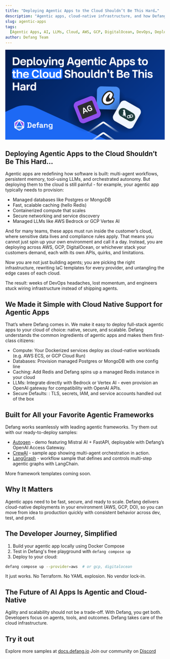 ```yaml
---
title: "Deploying Agentic Apps to the Cloud Shouldn’t Be This Hard…"
description: "Agentic apps, cloud-native infrastructure, and how Defang simplifies deployment"
slug: agentic-apps
tags:
  [Agentic Apps, AI, LLMs, Cloud, AWS, GCP, DigitalOcean, DevOps, Deployments]
author: Defang Team
---
```


![Agentic Apps](/img/agentic-apps/agentic-apps.png)

## Deploying Agentic Apps to the Cloud Shouldn’t Be This Hard…

Agentic apps are redefining how software is built: multi-agent workflows, persistent memory, tool-using LLMs, and orchestrated autonomy. But deploying them to the cloud is still painful - for example, your agentic app typically needs to provision:

- Managed databases like Postgres or MongoDB
- Fast, scalable caching (hello Redis)
- Containerized compute that scales
- Secure networking and service discovery
- Managed LLMs like AWS Bedrock or GCP Vertex AI

And for many teams, these apps must run inside the customer’s cloud, where sensitive data lives and compliance rules apply. That means you cannot just spin up your own environment and call it a day. Instead, you are deploying across AWS, GCP, DigitalOcean, or whichever stack your customers demand, each with its own APIs, quirks, and limitations.

Now you are not just building agents; you are picking the right infrastructure, rewriting IaC templates for every provider, and untangling the edge cases of each cloud.

The result: weeks of DevOps headaches, lost momentum, and engineers stuck wiring infrastructure instead of shipping agents.

## We Made it Simple with Cloud Native Support for Agentic Apps

That’s where Defang comes in. We make it easy to deploy full-stack agentic apps to your cloud of choice: native, secure, and scalable.
Defang understands the common ingredients of agentic apps and makes them first-class citizens:

- Compute: Your Dockerized services deploy as cloud-native workloads (e.g. AWS ECS, or GCP Cloud Run)
- Databases: Provision managed Postgres or MongoDB with one config line
- Caching: Add Redis and Defang spins up a managed Redis instance in your cloud
- LLMs: Integrate directly with Bedrock or Vertex AI - even provision an OpenAI gateway for compatibility with OpenAI APIs.
- Secure Defaults: : TLS, secrets, IAM, and service accounts handled out of the box

## Built for All your Favorite Agentic Frameworks

Defang works seamlessly with leading agentic frameworks. Try them out with our ready-to-deploy samples:

- [Autogen](https://github.com/DefangLabs/samples/tree/main/samples/agentic-autogen) - demo featuring Mistral AI + FastAPI, deployable with Defang’s OpenAI Access Gateway.
- [CrewAI](https://docs.defang.io/blog/2025/06/16/crew-ai-sample) - sample app showing multi-agent orchestration in action.
- [LangGraph](https://github.com/DefangLabs/samples/tree/main/samples/agentic-langgraph) - workflow sample that defines and controls multi-step agentic graphs with LangChain.

More framework templates coming soon.

## Why It Matters

Agentic apps need to be fast, secure, and ready to scale. Defang delivers cloud-native deployments in your environment (AWS, GCP, DO), so you can move from idea to production quickly with consistent behavior across dev, test, and prod.

## The Developer Journey, Simplified

1. Build your agentic app locally using Docker Compose
2. Test in Defang's free playground with `defang compose up`
3. Deploy to your cloud:

```bash
defang compose up --provider=aws  # or gcp, digitalocean
```

It just works. No Terraform. No YAML explosion. No vendor lock-in.

## The Future of AI Apps Is Agentic and Cloud-Native

Agility and scalability should not be a trade-off. With Defang, you get both. Developers focus on agents, tools, and outcomes. Defang takes care of the cloud infrastructure.

## Try it out

Explore more samples at [docs.defang.io](https://docs.defang.io)
Join our community on [Discord](https://s.defang.io/discord)
